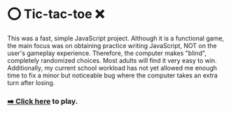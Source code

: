 # ⭕ Tic-tac-toe ❌

This was a fast, simple JavaScript project.  Although it is a functional game, the main focus was on obtaining practice writing JavaScript, NOT on the user's gameplay experience.  Therefore, the computer makes "blind", completely randomized choices. Most adults will find it very easy to win.  Additionally, my current school workload has not yet allowed me enough time to fix a minor but noticeable bug where the computer takes an extra turn after losing.

### [➡️ Click here](https://myrareeves.github.io/TicTacToe/) to play.
